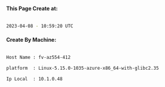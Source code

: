 
   
#### This Page Create at:

```bash

2023-04-08 - 10:59:20 UTC

```

#### Create By Machine:

```bash

Host Name : fv-az554-412

platform  : Linux-5.15.0-1035-azure-x86_64-with-glibc2.35

Ip Local  : 10.1.0.48

```

